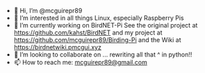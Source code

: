 - 👋 Hi, I’m @mcguirepr89
- 👀 I’m interested in all things Linux, especially Raspberry Pis
- 🌱 I’m currently working on BirdNET-Pi
    See the original project at https://github.com/kahst/BirdNET
    and my project at https://github.com/mcguirepr89/Birding-Pi and the Wiki at https://birdnetwiki.pmcgui.xyz
- 💞️ I’m looking to collaborate on ... rewriting all that ^ in python!!
- 📫 How to reach me: mcguirepr89@gmail.com

<!---
mcguirepr89/mcguirepr89 is a ✨ special ✨ repository because its `README.md` (this file) appears on your GitHub profile.
You can click the Preview link to take a look at your changes.
--->
